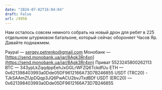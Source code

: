 ```yaml
---
date: "2024-07-02T16:04:04"
draft: False
url: /4958
---
```


Нам осталось совсем немного собрать на новый дрон для ребят в 225 отдельном штурмовом батальоне, который сейчас обороняет Часов Яр. Давайте поднажмем.

Paypal — sergey.petrenko@gmail.com
Монобанк — [https://send.monobank.ua/jar/8Agk3Rr4xn](https://send.monobank.ua/jar/8Agk3Rr4xn)
Приват 5523245800262113
BTC — 343ypLkZqqdppEehJxGGLrWFZQ6TckdfUu
ETH — 0x621398403993a0Dde05DF9612166A73D7B246855
USDT (TRC20) - TJkSAAmZfJpDQqp3JQ6PwACU2bvJTxdBDf
USDT (ERC20) — 0x621398403993a0Dde05DF9612166A73D7B246855
